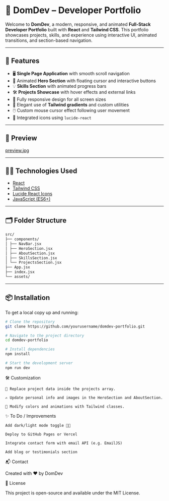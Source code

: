 # 💼 DomDev – Developer Portfolio

Welcome to **DomDev**, a modern, responsive, and animated **Full-Stack Developer Portfolio** built with **React** and **Tailwind CSS**. This portfolio showcases projects, skills, and experience using interactive UI, animated transitions, and section-based navigation.

---

## 🚀 Features

- 🖥️ **Single Page Application** with smooth scroll navigation
- 🎨 Animated **Hero Section** with floating cursor and interactive buttons
- 💡 **Skills Section** with animated progress bars
- 🛠️ **Projects Showcase** with hover effects and external links
- 📱 Fully responsive design for all screen sizes
- 🌈 Elegant use of **Tailwind gradients** and custom utilities
- 🖱️ Custom mouse cursor effect following user movement
- 🔗 Integrated icons using `lucide-react`

---

## 📸 Preview

[preview.jpg](https://i.postimg.cc/Qd1RXmvv/preview.jpg)

---

## 🧑‍💻 Technologies Used

- [React](https://reactjs.org/)
- [Tailwind CSS](https://tailwindcss.com/)
- [Lucide React Icons](https://lucide.dev/)
- [JavaScript (ES6+)](https://developer.mozilla.org/en-US/docs/Web/JavaScript)

---

## 🗂️ Folder Structure

```bash
src/
├── components/
│ ├── NavBar.jsx
│ ├── HeroSection.jsx
│ ├── AboutSection.jsx
│ ├── SkillsSection.jsx
│ └── ProjectsSection.jsx
├── App.jsx
├── index.jsx
└── assets/
```

---

## 📦 Installation

To get a local copy up and running:

```bash
# Clone the repository
git clone https://github.com/yourusername/domdev-portfolio.git

# Navigate to the project directory
cd domdev-portfolio

# Install dependencies
npm install

# Start the development server
npm run dev
```

🛠️ Customization

    🔗 Replace project data inside the projects array.

    ✍️ Update personal info and images in the HeroSection and AboutSection.

    🎨 Modify colors and animations with Tailwind classes.

✨ To Do / Improvements

    Add dark/light mode toggle 🌙🌞

    Deploy to GitHub Pages or Vercel

    Integrate contact form with email API (e.g. EmailJS)

    Add blog or testimonials section

📬 Contact

Created with ❤️ by DomDev

📄 License

This project is open-source and available under the MIT License.
